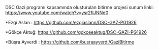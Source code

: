 DSC Gazi programı kapsamında oluşturulan bitirme projesi sunum linki:
https://www.youtube.com/watch?v=ysr2fIJNNd0

*Ezgi Aslan : https://github.com/ezgiaslann/DSC-GAZ-PG1926

*Gökçe Aktuğ: https://github.com/gokceeaktug/DSC-GAZI-PG1926

*Büşra Ayverdi : https://github.com/busraayverdi/GaziBitirme

